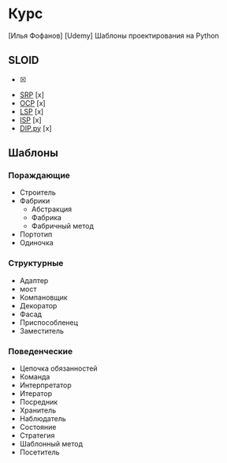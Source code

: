 # Курс

[Илья Фофанов] [Udemy] Шаблоны проектирования на Python

## SLOID
- [x]
- [SRP](https://github.com/Pauelbel/Courses/blob/main/Design_patterns/_SOLID/SRP.py) [x]
- [OCP](https://github.com/Pauelbel/Courses/blob/main/Design_patterns/_SOLID/OCP.py) [x]
- [LSP](https://github.com/Pauelbel/Courses/blob/main/Design_patterns/_SOLID/LSP.py) [x]
- [ISP](https://github.com/Pauelbel/Courses/blob/main/Design_patterns/_SOLID/ISP.py) [x]
- [DIP.py](https://github.com/Pauelbel/Courses/blob/main/Design_patterns/_SOLID/DIP.py) [x]


## Шаблоны
### Пораждающие
- Строитель
- Фабрики 
  - Абстракция
  - Фабрика
  - Фабричный метод
- Портотип
-  Одиночка

### Структурные
- Адаптер
- мост
- Компановщик
- Декоратор
- Фасад
- Приспособленец
- Заместитель

### Поведенческие
- Цепочка обязанностей
- Команда
- Интерпретатор
- Итератор
- Посредник
- Хранитель
- Наблюдатель
- Состояние
- Стратегия
- Шаблонный метод
- Посетитель
